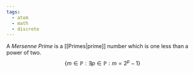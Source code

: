 ```yaml
---
tags:
  - atom
  - math
  - discrete
---
```

A *Mersenne Prime* is a [[Primes|prime]] number which is one less than a power of two.
$$\left\{ m \in \mathbb{P} : \exists p \in \mathbb{P} : m = 2^p - 1\right \}$$
